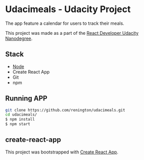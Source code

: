 # Udacimeals - Udacity Project
The app feature a calendar for users to track their meals.

This project was made as a part of the [React Developer Udacity Nanodegree](https://www.udacity.com/course/react-nanodegree--nd019).

## Stack
- [Node](https://nodejs.org/en/)
- Create React App
- Git
- npm

## Running APP
```bash
git clone https://github.com/renington/udacimeals.git
cd udacimeals/
$ npm install
$ npm start
```

## create-react-app
This project was bootstrapped with [Create React App](https://github.com/facebookincubator/create-react-app).
